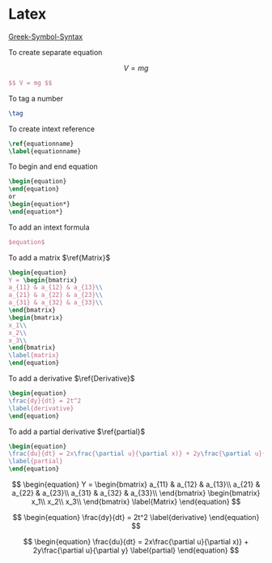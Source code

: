 # Latex

[Greek-Symbol-Syntax](https://jblevins.org/log/greek)

To create separate equation

$$ V = mg $$

```latex
$$ V = mg $$
```

To tag a number

```latex
\tag
```

To create intext reference

```latex
\ref{equationname}
\label{equationname}
```

To begin and end equation

```latex
\begin{equation}
\end{equation}
or
\begin{equation*}
\end{equation*}
```

To add an intext formula

```latex
$equation$
```

To add a matrix $\ref{Matrix}$

```latex
\begin{equation}
Y = \begin{bmatrix}
a_{11} & a_{12} & a_{13}\\
a_{21} & a_{22} & a_{23}\\
a_{31} & a_{32} & a_{33}\\
\end{bmatrix}
\begin{bmatrix}
x_1\\
x_2\\
x_3\\
\end{bmatrix}
\label{matrix}
\end{equation}
```

To add a derivative $\ref{Derivative}$

```latex
\begin{equation}
\frac{dy}{dt} = 2t^2
\label{derivative}
\end{equation}
```

To add a partial derivative $\ref{partial}$

```latex
\begin{equation}
\frac{du}{dt} = 2x\frac{\partial u}{\partial x)} + 2y\frac{\partial u}{\partial y}
\label{partial}
\end{equation}
```

$$
\begin{equation}
Y = \begin{bmatrix}
a_{11} & a_{12} & a_{13}\\
a_{21} & a_{22} & a_{23}\\
a_{31} & a_{32} & a_{33}\\
\end{bmatrix}
\begin{bmatrix}
x_1\\
x_2\\
x_3\\
\end{bmatrix}
\label{Matrix}
\end{equation}
$$

$$
\begin{equation}
\frac{dy}{dt} = 2t^2
\label{derivative}
\end{equation}
$$

$$
\begin{equation}
\frac{du}{dt} = 2x\frac{\partial u}{\partial x)} + 2y\frac{\partial u}{\partial y}
\label{partial}
\end{equation}
$$